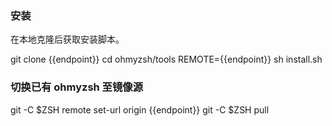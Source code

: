 ### 安装

在本地克隆后获取安装脚本。

<tmpl z-lang="bash">
git clone {{endpoint}}
cd ohmyzsh/tools
REMOTE={{endpoint}} sh install.sh
</tmpl>

### 切换已有 ohmyzsh 至镜像源

<tmpl z-lang="bash">
git -C $ZSH remote set-url origin {{endpoint}}
git -C $ZSH pull
</tmpl>
